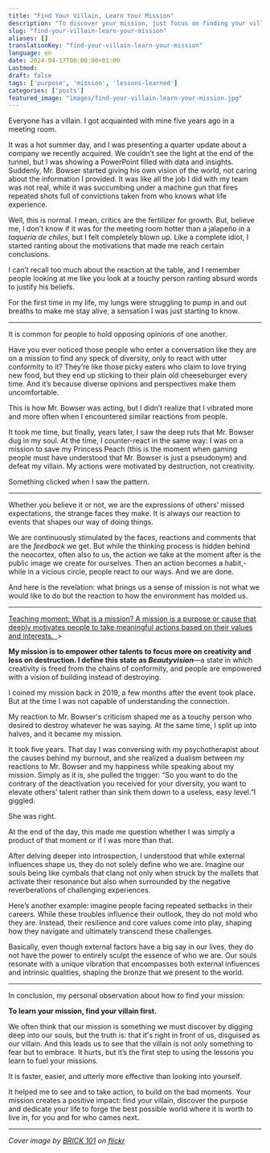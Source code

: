 ```yaml
---
title: "Find Your Villain, Learn Your Mission"
description: "To discover your mission, just focus on finding your villain, to connect dots."
slug: "find-your-villain-learn-your-mission"
aliases: []
translationKey: "find-your-villain-learn-your-mission"
language: en
date: 2024-04-17T00:00:00+01:00
Lastmod: 
draft: false 
tags: ['purpose', 'mission', 'lessons-learned']
categories: ['posts']
featured_image: "images/find-your-villain-learn-your-mission.jpg"
---
```

Everyone has a villain. I got acquainted with mine five years ago in a meeting room.


It was a hot summer day, and I was presenting a quarter update about a company we recently acquired. We couldn’t see the light at the end of the tunnel, but I was showing a PowerPoint filled with data and insights. Suddenly, Mr. Bowser started giving his own vision of the world, not caring about the information I provided. It was like all the job I did with my team was not real, while it was succumbing under a machine gun that fires repeated shots full of convictions taken from who knows what life experience.


Well, this is normal. I mean, critics are the fertilizer for growth. But, believe me, I don’t know if it was for the meeting room hotter than a jalapeño in a *taqueria de chiles*, but I felt completely blown up. Like a complete idiot, I started ranting about the motivations that made me reach certain conclusions.


I can’t recall too much about the reaction at the table, and I remember people looking at me like you look at a touchy person ranting absurd words to justify his beliefs.


For the first time in my life, my lungs were struggling to pump in and out breaths to make me stay alive, a sensation I was just starting to know.



---



It is common for people to hold opposing opinions of one another.


Have you ever noticed those people who enter a conversation like they are on a mission to find any speck of diversity, only to react with utter conformity to it? They’re like those picky eaters who claim to love trying new food, but they end up sticking to their plain old cheeseburger every time. And it’s because diverse opinions and perspectives make them uncomfortable.


This is how Mr. Bowser was acting, but I didn’t realize that I vibrated more and more often when I encountered similar reactions from people.


It took me time, but finally, years later, I saw the deep ruts that Mr. Bowser dug in my soul. At the time, I counter-react in the same way: I was on a mission to save my Princess Peach (this is the moment when gaming people must have understood that Mr. Bowser is just a pseudonym) and defeat my villain. My actions were motivated by destruction, not creativity.


Something clicked when I saw the pattern.



---



Whether you believe it or not, we are the expressions of others’ missed expectations, the strange faces they make. It is always our reaction to events that shapes our way of doing things.


We are continuously stimulated by the faces, reactions and comments that are the *feedback* we get. But while the thinking process is hidden behind the neocortex, often also to us, the action we take at the moment after is the public image we create for ourselves. Then an action becomes a habit,- while in a vicious circle, people react to our ways. And we are done.


And here is the revelation: what brings us a sense of mission is not what we would like to do but the reaction to how the environment has molded us.



---

<u>Teaching moment: What is a mission? A mission is a purpose or cause that deeply motivates people to take meaningful actions based on their values and interests. 
</u>>

**My mission is to empower other talents to focus more on creativity and less on destruction. I define this state as *Beautyvision***&mdash;a state in which creativity is freed from the chains of conformity, and people are empowered with a vision of building instead of destroying.


I coined my mission back in 2019, a few months after the event took place. But at the time I was not capable of understanding the connection.


My reaction to Mr. Bowser's criticism shaped me as a touchy person who desired to destroy whatever he was saying. At the same time, I split up into halves, and it became my mission.


It took five years. That day I was conversing with my psychotherapist about the causes behind my burnout, and she realized a dualism between my reactions to Mr. Bowser and my happiness while speaking about my mission. Simply as it is, she pulled the trigger: “So you want to do the contrary of the deactivation you received for your diversity, you want to elevate others’ talent rather than sink them down to a useless, easy level.”I giggled.


She was right.


At the end of the day, this made me question whether I was simply a product of that moment or if I was more than that.


After delving deeper into introspection, I understood that while external influences shape us, they do not solely define who we are. Imagine our souls being like cymbals that clang not only when struck by the mallets that activate their resonance but also when surrounded by the negative reverberations of challenging experiences.


Here’s another example: imagine people facing repeated setbacks in their careers. While these troubles influence their outlook, they do not mold who they are. Instead, their resilience and core values come into play, shaping how they navigate and ultimately transcend these challenges.


Basically, even though external factors have a big say in our lives, they do not have the power to entirely sculpt the essence of who we are. Our souls resonate with a unique vibration that encompasses both external influences and intrinsic qualities, shaping the bronze that we present to the world.



---



In conclusion, my personal observation about how to find your mission:


**To learn your mission, find your villain first.**


We often think that our mission is something we must discover by digging deep into our souls, but the truth is: that it's right in front of us, disguised as our villain. And this leads us to see that the villain is not only something to fear but to embrace. It hurts, but it’s the first step to using the lessons you learn to fuel your missions.


It is faster, easier, and utterly more effective than looking into yourself.


It helped me to see and to take action, to build on the bad moments. Your mission creates a positive impact: find your villain, discover the purpose and dedicate your life to forge the best possible world where it is worth to live in, for you and for who cames next.

---

*Cover image by <a href="https://www.flickr.com/photos/fallentomato/">BRICK 101</a> on <a href="https://www.flickr.com/photos/fallentomato/19926380608/in/album-72157639419298165/">flickr</a>*
